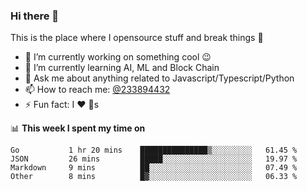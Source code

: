 ### Hi there 👋

<!--
**a233894432/a233894432** is a ✨ _special_ ✨ repository because its `README.md` (this file) appears on your GitHub profile.

Here are some ideas to get you started:

- 🔭 I’m currently working on ...
- 🌱 I’m currently learning ...
- 👯 I’m looking to collaborate on ...
- 🤔 I’m looking for help with ...
- 💬 Ask me about ...
- 📫 How to reach me: ...
- 😄 Pronouns: ...
- ⚡ Fun fact: ...
-->
 
 
This is the place where I opensource stuff and break things :rofl:

- 🔭 I’m currently working on something cool :wink:
- 🌱 I’m currently learning AI, ML and Block Chain
- 💬 Ask me about anything related to Javascript/Typescript/Python
- 📫 How to reach me: [@233894432](https://twitter.com/233894432)
- ⚡ Fun fact: I :heart: :dog:s

📊 **This week I spent my time on**
<!--START_SECTION:waka-->

```text
Go           1 hr 20 mins    ███████████████▒░░░░░░░░░   61.45 %
JSON         26 mins         █████░░░░░░░░░░░░░░░░░░░░   19.97 %
Markdown     9 mins          ██░░░░░░░░░░░░░░░░░░░░░░░   07.49 %
Other        8 mins          █▓░░░░░░░░░░░░░░░░░░░░░░░   06.33 %
```

<!--END_SECTION:waka-->
